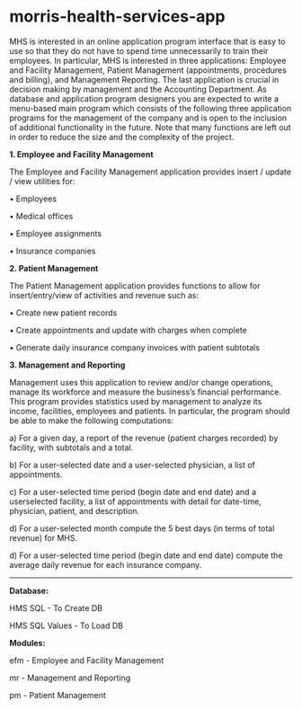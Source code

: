 # morris-health-services-app

MHS is interested in an online application program interface that is easy to
use so that they do not have to spend time unnecessarily to train their
employees. In particular, MHS is interested in three applications:
Employee and Facility Management, Patient Management
(appointments, procedures and billing), and Management Reporting. The
last application is crucial in decision making by management and the
Accounting Department.
As database and application program designers you are expected to write a
menu-based main program which consists of the following three application
programs for the management of the company and is open to the inclusion of
additional functionality in the future. Note that many functions are left out
in order to reduce the size and the complexity of the project.

**1. Employee and Facility Management**

The Employee and Facility Management application provides insert / update
/ view utilities for:

• Employees

• Medical offices

• Employee assignments

• Insurance companies



**2. Patient Management**

The Patient Management application provides functions to allow for
insert/entry/view of activities and revenue such as:

• Create new patient records

• Create appointments and update with charges when complete

• Generate daily insurance company invoices with patient subtotals



**3. Management and Reporting**

Management uses this application to review and/or change operations,
manage its workforce and measure the business’s financial performance. This
program provides statistics used by management to analyze its income,
facilities, employees and patients. In particular, the program should be able
to make the following computations:

a) For a given day, a report of the revenue (patient charges recorded) by
facility, with subtotals and a total.

b) For a user-selected date and a user-selected physician, a list of
appointments.

c) For a user-selected time period (begin date and end date) and a userselected facility, a list of appointments with detail for date-time,
physician, patient, and description.

d) For a user-selected month compute the 5 best days (in terms of total
revenue) for MHS.

d) For a user-selected time period (begin date and end date) compute the
average daily revenue for each insurance company.

------------
**Database:**

HMS SQL - To Create DB

HMS SQL Values - To Load DB


**Modules:**

efm - Employee and Facility Management

mr - Management and Reporting

pm - Patient Management
